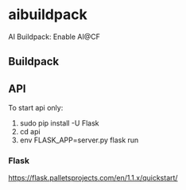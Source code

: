 # aibuildpack
AI Buildpack: Enable AI@CF

## Buildpack

## API

To start api only:
1. sudo pip install -U Flask
2. cd api
3. env FLASK_APP=server.py flask run

### Flask

https://flask.palletsprojects.com/en/1.1.x/quickstart/
